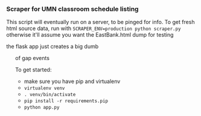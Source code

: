 ### Scraper for UMN classroom schedule listing

This script will eventually run on a server, to be pinged for info.
To get fresh html source data, run with `SCRAPER_ENV=production python scraper.py`
otherwise it'll assume you want the EastBank.html dump for testing 

the flask app just creates a big dumb <ul> of gap events


To get started:
- make sure you have pip and virtualenv
- `virtualenv venv`
- `. venv/bin/activate`
- `pip install -r requirements.pip`
- `python app.py`
